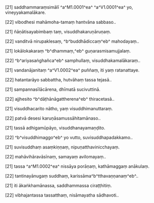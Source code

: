[21] saddhammaraṃsimālī ^a^M1.0001^ea^ ^a^V1.0001^ea^ yo, vineyyakamalākare.

[22] vibodhesi mahāmoha-tamaṃ hantvāna sabbaso..

[21] ñāṇātisayabimbaṃ taṃ, visuddhakaruṇāruṇaṃ.

[22] vanditvā nirupaklesaṃ, ^b^buddhādiccaṃ^eb^ mahodayaṃ..

[21] lokālokakaraṃ ^b^dhammaṃ,^eb^ guṇarasmisamujjalaṃ.

[22] ^b^ariyasaṅghañca^eb^ samphullaṃ, visuddhakamalākaraṃ..

[21] vandanājanitaṃ ^a^V1.0002^ea^ puññaṃ, iti yaṃ ratanattaye.

[22] hatantarāyo sabbattha, hutvāhaṃ tassa tejasā..

[21] sampannasīlācārena, dhīmatā sucivuttinā.

[22] ajjhesito ^b^dāṭhānāgattherena^eb^ thiracetasā..

[21] visuddhacarito nātho, yaṃ visuddhimanuttaraṃ.

[22] patvā desesi karuṇāsamussāhitamānaso..

[21] tassā adhigamūpāyo, visuddhanayamaṇḍito.

[22] ^b^visuddhimaggo^eb^ yo vutto, suvisuddhapadakkamo..

[21] suvisuddhaṃ asaṃkiṇṇaṃ, nipuṇatthavinicchayaṃ.

[22] mahāvihāravāsīnaṃ, samayaṃ avilomayaṃ..

[21] tassa ^a^M1.0002^ea^ nissāya porāṇaṃ, kathāmaggaṃ anākulaṃ.

[22] tantinayānugaṃ suddhaṃ, karissāma^b^tthavaṇṇanaṃ^eb^..

[21] iti ākaṅkhamānassa, saddhammassa ciraṭṭhitiṃ.

[22] vibhajantassa tassatthaṃ, nisāmayatha sādhavoti..
